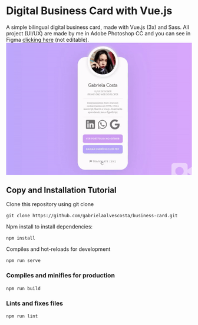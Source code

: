# Digital Business Card with Vue.js
A simple bilingual digital business card, made with Vue.js (3x) and Sass. All project (UI/UX) are made by me in Adobe Photoshop CC and you can see in Figma [clicking here](https://www.figma.com/file/tml1OvuApMRc0tJrgNfYrO/DIGITAL-BUSINESS-CARD?node-id=0%3A1) (not editable).
<img align="center" src="https://github.com/gabrielaalvescosta/business-card/blob/main/digital-business-card.gif?raw=true" alt="Digital Business Card"/>

## Copy and Installation Tutorial
Clone this repository using git clone
```
git clone https://github.com/gabrielaalvescosta/business-card.git
```


Npm install to install dependencies:
```
npm install
```



Compiles and hot-reloads for development
```
npm run serve
```



### Compiles and minifies for production
```
npm run build
```


### Lints and fixes files
```
npm run lint
```

